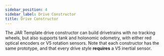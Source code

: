 ```yaml
---
sidebar_position: 4
sidebar_label: Drive Constructor
title: Drive Constructor
---
```


The JAR Template drive constructor can build drivetrains with no tracking wheels, but also supports tank and holonomic odometry, with either red optical encoders or V5 rotation sensors. Note that each constructor has the same prototype, and that every drive style **requires** a V5 inertial sensor.